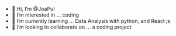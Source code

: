 - 👋 Hi, I’m @JoaPul
- 👀 I’m interested in ... coding
- 🌱 I’m currently learning ... Data Analysis with python, and React js
- 💞️ I’m looking to collaborate on ... a coding project

<!---
JoaPul/JoaPul is a ✨ special ✨ repository because its `README.md` (this file) appears on your GitHub profile.
You can click the Preview link to take a look at your changes.
--->

